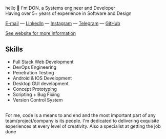 hello 👋 
I'm DON, a Systems engineer and Developer  
Having over 5+ years of experience in Software and Design

[E-mail](mailto:1donmc.one@gmail.com) — [LinkedIn](https://www.linkedin.com/in/1donmc/) — [Instagram](https://www.instagram.com/1donmc/) — [Telegram](https://t.me/1donmc) — [GitHub](https://github.com/1donmc)

[See website for more information](https://codeeblacc.firebaseapp.com)

## Skills

* Full Stack Web Development
* DevOps Engineering
* Penetration Testing
* Android & IOS Development
* Desktop GUI development
* Concept Prototyping
* Scripting + Bug Fixing
* Version Control System
<br>
<!-- [![Codeeblacc's github activity graph](https://activity-graph.herokuapp.com/graph?username=codeeblacc&theme=xcode)]() -->
For me, code is a means to and end and the most important part of any team/project/company is its people. I'm dedicated to delivering exquisite experiences at every level of creativity. Also a specialist at getting the job done
